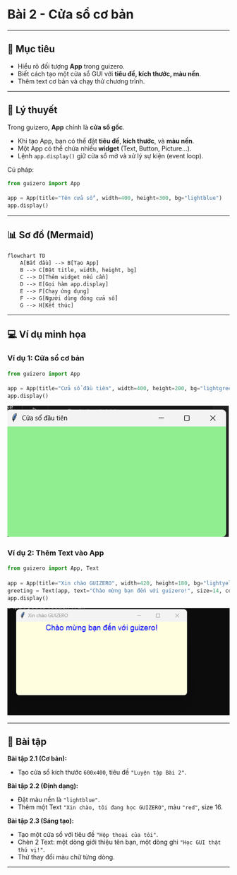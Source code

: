# Bài 2 - Cửa sổ cơ bản 

---

## 🎯 Mục tiêu

* Hiểu rõ đối tượng **App** trong guizero.
* Biết cách tạo một cửa sổ GUI với **tiêu đề, kích thước, màu nền**.
* Thêm text cơ bản và chạy thử chương trình.

---

## 📘 Lý thuyết

Trong guizero, **App** chính là **cửa sổ gốc**.

* Khi tạo App, bạn có thể đặt **tiêu đề**, **kích thước**, và **màu nền**.
* Một App có thể chứa nhiều **widget** (Text, Button, Picture...).
* Lệnh `app.display()` giữ cửa sổ mở và xử lý sự kiện (event loop).

Cú pháp:

```python
from guizero import App

app = App(title="Tên cửa sổ", width=400, height=300, bg="lightblue")
app.display()
```

---

## 📊 Sơ đồ (Mermaid)

```mermaid
flowchart TD
    A[Bắt đầu] --> B[Tạo App]
    B --> C[Đặt title, width, height, bg]
    C --> D[Thêm widget nếu cần]
    D --> E[Gọi hàm app.display]
    E --> F[Chạy ứng dụng]
    F --> G[Người dùng đóng cửa sổ]
    G --> H[Kết thúc]

```

---

## 💻 Ví dụ minh họa

### Ví dụ 1: Cửa sổ cơ bản

```python
from guizero import App

app = App(title="Cửa sổ đầu tiên", width=400, height=200, bg="lightgreen")
app.display()
```
![alt text](assets/image.png)
### Ví dụ 2: Thêm Text vào App

```python
from guizero import App, Text

app = App(title="Xin chào GUIZERO", width=420, height=180, bg="lightyellow")
greeting = Text(app, text="Chào mừng bạn đến với guizero!", size=14, color="blue")
app.display()
```
![alt text](assets/image-1.png)

---

## 📝 Bài tập

**Bài tập 2.1 (Cơ bản):**

* Tạo cửa sổ kích thước `600x400`, tiêu đề `"Luyện tập Bài 2"`.

**Bài tập 2.2 (Định dạng):**

* Đặt màu nền là `"lightblue"`.
* Thêm một Text `"Xin chào, tôi đang học GUIZERO"`, màu `"red"`, size 16.

**Bài tập 2.3 (Sáng tạo):**

* Tạo một cửa sổ với tiêu đề `"Hộp thoại của tôi"`.
* Chèn 2 Text: một dòng giới thiệu tên bạn, một dòng ghi `"Học GUI thật thú vị!"`.
* Thử thay đổi màu chữ từng dòng.

---

<!-- ## ✅ Gợi ý đáp án

**Bài tập 2.1**

```python
from guizero import App

app = App(title="Luyện tập Bài 2", width=600, height=400)
app.display()
```

**Bài tập 2.2**

```python
from guizero import App, Text

app = App(title="Bài tập 2.2", width=400, height=250, bg="lightblue")
msg = Text(app, text="Xin chào, tôi đang học GUIZERO", color="red", size=16)
app.display()
```

**Bài tập 2.3**

```python
from guizero import App, Text

app = App(title="Hộp thoại của tôi", width=500, height=300, bg="white")
Text(app, text="Tôi là Nguyễn Văn A", color="green", size=14)
Text(app, text="Học GUI thật thú vị!", color="purple", size=16)
app.display()
``` -->
